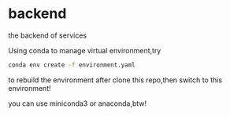 # backend
the backend of services

Using conda to manage virtual environment,try 
```bash
conda env create -f environment.yaml
```
to rebuild the environment after clone this repo,then switch to this environment!

you can use miniconda3 or anaconda,btw!
